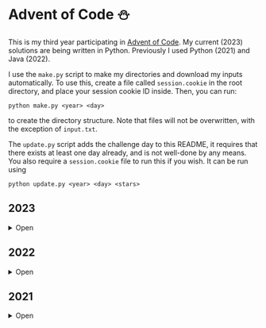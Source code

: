 # Advent of Code ⛄

This is my third year participating in [Advent of Code](https://www.adventofcode.com).
My current (2023) solutions are being written in Python. Previously I used Python (2021) and Java
(2022).

I use the `make.py` script to make my directories and download my inputs automatically. To use
this, create a file called `session.cookie` in the root directory, and place your session cookie ID
inside. Then, you can run:

```shell
python make.py <year> <day>
```

to create the directory structure. Note that files will not be overwritten, with the exception of
`input.txt`.

The `update.py` script adds the challenge day to this README, it requires that there exists at least
one day already, and is not well-done by any means. You also require a `session.cookie` file to
run this if you wish. It can be run using

```shell
python update.py <year> <day> <stars>
```

## 2023

<details><summary>Open</summary>

---

<table>
  <tr>
    <td align="center" rowspan=2><b>Day</b></th>
    <td align="center" rowspan=2><b>Status</b></th>
    <td align="center" colspan=2><b>Performance</b></th>
  </tr>
  <tr>
    <td align="center"><b>Part 1</b></th>
    <td align="center"><b>Part 2</b></th>
  </tr>
  <tr>
    <td><a href="https://www.adventofcode.com/2023/day/1">01 - Trebuchet</a></td>
    <td>⭐⭐</td>
    <td><code>4118.96µs</code></td>
    <td><code>7738.76µs</code></td>
  </tr>
	<tr>
		<td><a href='https://www.adventofcode.com/2023/day/2'>02 - Cube Conundrum</a></td>
		<td>⭐⭐</td>
		<td><code>623.38µs</code></td>
		<td><code>699.21µs</code></td>
	</tr>
	<tr>
		<td><a href='https://www.adventofcode.com/2023/day/3'>03 - Gear Ratios</a></td>
		<td>⭐⭐</td>
		<td><code>null</code></td>
		<td><code>null</code></td>
	</tr>
	<tr>
		<td><a href='https://www.adventofcode.com/2023/day/4'>04 - Scratchcards</a></td>
		<td>⭐⭐</td>
		<td><code>1417.64µs</code></td>
		<td><code>1466.38µs</code></td>
	</tr>
</table>

</details>

## 2022

<details><summary>Open</summary>

---

| Day                                                                     | Status |
| ----------------------------------------------------------------------- | :----: |
| [01 - Calorie Counting](https://www.adventofcode.com/2022/day/1)        |  ⭐⭐  |
| [02 - Rock Paper Scissors](https://www.adventofcode.com/2022/day/2)     |  ⭐⭐  |
| [03 - Rucksack Reorganization](https://www.adventofcode.com/2022/day/3) |  ⭐⭐  |
| [04 - Camp Cleanup](https://www.adventofcode.com/2022/day/4)            |  ⭐⭐  |
| [05 - Supply Stacks](https://www.adventofcode.com/2022/day/5)           |  ⭐⭐  |
| [06 - Tuning Trouble](https://www.adventofcode.com/2022/day/6)          |  ⭐⭐  |
| [07 - No Space Left On Device](https://www.adventofcode.com/2022/day/7) |  ⭐⭐  |
| [08 - Treetop Tree House](https://www.adventofcode.com/2022/day/8)      |  ⭐⭐  |

</details>

## 2021

<details><summary>Open</summary>

---

| Day                                                                      | Status |
| ------------------------------------------------------------------------ | :----: |
| [01 - Sonar Sweep](https://www.adventofcode.com/2021/day/1)              |  ⭐⭐  |
| [02 - Dive!](https://www.adventofcode.com/2021/day/2)                    |  ⭐⭐  |
| [03 - Binary Diagnostic](https://www.adventofcode.com/2021/day/3)        |  ⭐⭐  |
| [04 - Giant Squid](https://www.adventofcode.com/2021/day/4)              |  ⭐⭐  |
| [05 - Hydrothermal Venture](https://www.adventofcode.com/2021/day/5)     |  ⭐⭐  |
| [06 - Lanternfish](https://www.adventofcode.com/2021/day/6)              |  ⭐⭐  |
| [07 - The Treachery of Whales](https://www.adventofcode.com/2021/day/7)  |  ⭐⭐  |
| [08 - Seven Segment Search](https://www.adventofcode.com/2021/day/8)     |  ⭐⭐  |
| [09 - Smoke Basin](https://www.adventofcode.com/2021/day/9)              |  ⭐⭐  |
| [10 - Syntax Scoring](https://www.adventofcode.com/2021/day/10)          |  ⭐⭐  |
| [11 - Dumbo Octopus](https://www.adventofcode.com/2021/day/11)           |  ⭐⭐  |
| [12 - Passage Pathing](https://www.adventofcode.com/2021/day/12)         |  ⭐⭐  |
| [13 - Transparent Origami](https://www.adventofcode.com/2021/day/13)     |  ⭐⭐  |
| [14 - Extended Polymerization](https://www.adventofcode.com/2021/day/14) |  ⭐⭐  |
| [15 - Chiton](https://www.adventofcode.com/2021/day/15)                  |  ⭐⭐  |
| [16 - Packet Decoder](https://www.adventofcode.com/2021/day/16)          |  ⭐⭐  |
| [17 - Trick Shot](https://www.adventofcode.com/2021/day/17)              |  ⭐⭐  |
| [18 - Snailfish](https://www.adventofcode.com/2021/day/18)               |  ⭐⭐  |
| [19 - Beacon Scanner](https://www.adventofcode.com/2021/day/19)          |  ⭐⭐  |
| [20 - Trench Map](https://www.adventofcode.com/2021/day/20)              |        |
| [21 - Dirac Dice](https://www.adventofcode.com/2021/day/21)              |  ⭐⭐  |
| [22 - Reactor Reboot](https://www.adventofcode.com/2021/day/22)          |        |
| [23 - Amphipod](https://www.adventofcode.com/2021/day/23)                |        |
| [24 - Arithmetic Logic Unit](https://www.adventofcode.com/2021/day/24)   |  ⭐⭐  |
| [25 - Sea Cucumber](https://www.adventofcode.com/2021/day/25)            |  ⭐⭐  |

</details>
